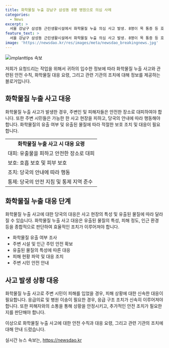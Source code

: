 ```yaml
---
title: 화학물질 누출 강남구 삼성동 8명 병원으로 의심 사례
categories:
  - News
excerpt: >
  서울 강남구 삼성동 근린생활시설에서 화학물질 누출 의심 사고 발생. 8명이 목 통증 등 호소해 병원 치료 후 귀가, 시민 40여명은 대피. 소방 당국과 경찰이 현장을 통제하고 누출 여부 조사 중.
feature_text: >
  서울 강남구 삼성동 근린생활시설에서 화학물질 누출 의심 사고 발생. 8명이 목 통증 등 호소해 병원 치료 후 귀가, 시민 40여명은 대피. 소방 당국과 경찰이 현장을 통제하고 누출 여부 조사 중.
image: 'https://newsdao.kr/res/images/meta/newsdao_breakingnews.jpg'
---
```


<p><img src="https://newsdao.kr/res/images/meta/newsdao_breakingnews.jpg" alt="implanttips 속보" /></p>

<p>저희가 요청드리는 작업을 위해서 귀하의 입수한 정보에 따라 화학물질 누출 사고와 관련된 안전 수칙, 화학물질 대응 요령, 그리고 관련 기관의 조치에 대해 정보를 제공하는 블로거입니다. </p>

<h2 data-ke-size="size26">화학물질 누출 사고 대응</h2>

<p data-ke-size="size16">화학물질 누출 사고가 발생한 경우, 주변인 및 피해자들은 안전한 장소로 대피하여야 합니다. 또한 주변 시민들은 가능한 한 사고 현장을 피하고, 당국의 안내에 따라 행동해야 합니다. 화학물질의 유출 여부 및 유출된 물질에 따라 적절한 보호 조치 및 대응이 필요합니다.</p>

<table>
    <tr>
        <td style="text-align: center; height: 17px;"><b>화학물질 누출 사고 시 대응 요령</b></td>
    </tr>
    <tr>
        <td style="text-align: left; height: 17px;">대피: 유출물을 피하고 안전한 장소로 대피</td>
    </tr>
    <tr>
        <td style="text-align: left; height: 17px;">보호: 호흡 보호 및 피부 보호</td>
    </tr>
    <tr>
        <td style="text-align: left; height: 17px;">조치: 당국의 안내에 따라 행동</td>
    </tr>
    <tr>
        <td style="text-align: left; height: 17px;">통제: 당국의 안전 지침 및 통제 지역 준수</td>
    </tr>
</table>

<h2 data-ke-size="size26">화학물질 누출 대응 단계</h2>

<p data-ke-size="size16">화학물질 누출 사고에 대한 당국의 대응은 사고 현장의 특성 및 유출된 물질에 따라 달라질 수 있습니다. 화학물질 누출 사고 대응은 유출된 물질의 특성, 피해 정도, 인근 환경 등을 종합적으로 판단하여 효율적인 조치가 이루어져야 합니다.</p>

<ul>
    <li>화학물질 유출 여부 조사</li>
    <li>주변 시설 및 인근 주민 안전 확보</li>
    <li>유출된 물질의 특성에 따른 대응</li>
    <li>피해 현황 파악 및 대응 조치</li>
    <li>주변 시민 안전 안내</li>
</ul>

<h2 data-ke-size="size26">사고 발생 상황 대응</h2>

<p data-ke-size="size16">화학물질 누출 사고로 주변 시민이 피해를 입었을 경우, 피해 상황에 대한 신속한 대응이 필요합니다. 응급의료 및 병원 이송이 필요한 경우, 응급 구조 조치가 신속히 이루어져야 합니다. 또한 피해자와의 소통을 통해 상황을 안정시키고, 추가적인 안전 조치가 필요한지를 판단해야 합니다.</p>

<p>이상으로 화학물질 누출 사고에 대한 안전 수칙과 대응 요령, 그리고 관련 기관의 조치에 대해 안내 드렸습니다.</p>
실시간 뉴스 속보는, <a href="https://newsdao.kr" rel="dofollow">https://newsdao.kr</a>


